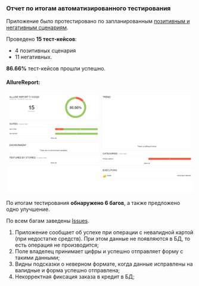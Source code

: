 ### Отчет по итогам автоматизированного тестирования 
Приложение было протестировано по запланированным [позитивным и негативным сценариям](/documentation/Plan.md). 

Проведено **15 тест-кейсов**: 
* 4 позитивных сценария
* 11 негативных. 

**86.66%** тест-кейсов прошли успешно.

#### AllureReport:
![image](/documentation/Screenshot_3.png)

По итогам тестирования **обнаружено 6 багов**, а также предложено одно улучшение. 

По всем багам заведены [Issues](https://github.com/viktoria-sap/diploma/issues).

 1. Приложение сообщает об успехе при операции с невалидной картой (при недостатке средств). При этом 
       данные не появляются в БД, то есть операция не производится; 
 1. Поле владелец принимает цифры  и успешно отправляет форму с такими данными; 
 1. Видны подсказки о неверном формате, когда данные исправлены на валидные и форма успешно отправлена; 
 1. Некорректная фиксация заказа в кредит в БД; 
